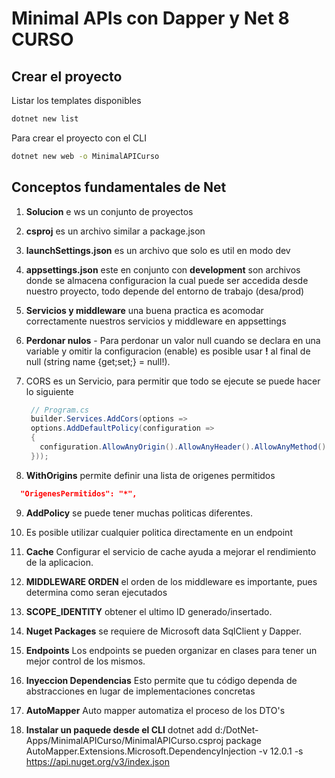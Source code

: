 # Minimal APIs con Dapper y Net 8 CURSO

## Crear el proyecto

Listar los templates disponibles

```bash
dotnet new list
```

Para crear el proyecto con el CLI

```bash
dotnet new web -o MinimalAPICurso
```

## Conceptos fundamentales de Net

1. **Solucion** e ws un conjunto de proyectos
2. **csproj** es un archivo similar a package.json
3. **launchSettings.json** es un archivo que solo es util en modo dev
4. **appsettings.json** este en conjunto con **development** son archivos donde se almacena configuracion la cual puede ser accedida desde nuestro proyecto, todo depende del entorno de trabajo (desa/prod)
5. **Servicios y middleware** una buena practica es acomodar correctamente nuestros servicios y middleware en appsettings
6. **Perdonar nulos** - Para perdonar un valor null cuando se declara en una variable y omitir la configuracion (<Nullable>enable</Nullable>) es posible usar **!** al final de null (string name {get;set;} = null!).
7. CORS es un Servicio, para permitir que todo se ejecute se puede hacer lo siguiente

   ```csharp
    // Program.cs
    builder.Services.AddCors(options =>
    options.AddDefaultPolicy(configuration =>
    {
      configuration.AllowAnyOrigin().AllowAnyHeader().AllowAnyMethod();
    }));
   ```

8. **WithOrigins** permite definir una lista de origenes permitidos

```json
  "OrigenesPermitidos": "*",
```

9. **AddPolicy** se puede tener muchas politicas diferentes.
10. Es posible utilizar cualquier politica directamente en un endpoint

11. **Cache** Configurar el servicio de cache ayuda a mejorar el rendimiento de la aplicacion.

12. **MIDDLEWARE ORDEN** el orden de los middleware es importante, pues determina como seran ejecutados

13. **SCOPE_IDENTITY** obtener el ultimo ID generado/insertado.
14. **Nuget Packages** se requiere de Microsoft data SqlClient y Dapper.
15. **Endpoints** Los endpoints se pueden organizar en clases para tener un mejor control de los mismos.
16. **Inyeccion Dependencias** Esto permite que tu código dependa de abstracciones en lugar de implementaciones concretas
17. **AutoMapper** Auto mapper automatiza el proceso de los DTO's
18. **Instalar un paquede desde el CLI** dotnet add d:/DotNet-Apps/MinimalAPICurso/MinimalAPICurso.csproj package AutoMapper.Extensions.Microsoft.DependencyInjection -v 12.0.1 -s https://api.nuget.org/v3/index.json
